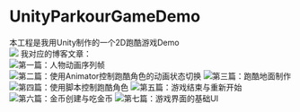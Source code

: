 # UnityParkourGameDemo
本工程是我用Unity制作的一个2D跑酷游戏Demo  
![](https://img-blog.csdnimg.cn/20210221134821855.gif)
我对应的博客文章：  
![第一篇：人物动画序列帧](https://blog.csdn.net/linxinfa/article/details/113793630)
![第二篇：使用Animator控制跑酷角色的动画状态切换](https://blog.csdn.net/linxinfa/article/details/113799987)
![第三篇：跑酷地面制作](https://blog.csdn.net/linxinfa/article/details/113806750)
![第四篇：使用脚本控制跑酷角色](https://blog.csdn.net/linxinfa/article/details/113826457)
![第五篇：游戏结束与重新开始](https://blog.csdn.net/linxinfa/article/details/113832499)
![第六篇：金币创建与吃金币](https://blog.csdn.net/linxinfa/article/details/113895673)
![第七篇：游戏界面的基础UI](https://blog.csdn.net/linxinfa/article/details/113914913)

